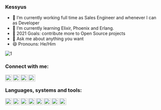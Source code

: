 ### Kessyus

- 🔭 I’m currently working full time as Sales Engineer and whenever I can as Developer
- 🌱 I’m currently learning Elixir, Phoenix and Erlang.
- 🎯 2021 Goals: contribute more to Open Source projects
- 💬 Ask me about anything you want
- 😄 Pronouns: He/Him

![1](https://github-readme-stats.vercel.app/api/top-langs/?username=kessyus&layout=compact&theme=white-green)

### Connect with me:

[<img align="left" alt="GMail" width="22px" src="https://cdn.jsdelivr.net/npm/simple-icons@3.9.0/icons/gmail.svg" />][gmail]
[<img align="left" alt="Twitter" width="22px" src="https://cdn.jsdelivr.net/npm/simple-icons@v3/icons/twitter.svg" />][twitter]
[<img align="left" alt="LinkedIn" width="22px" src="https://cdn.jsdelivr.net/npm/simple-icons@v3/icons/linkedin.svg" />][linkedin]
[<img align="left" alt="Gitlab" width="22px" src="https://cdn.jsdelivr.net/npm/simple-icons@v3/icons/gitlab.svg" />][gitlab]

</br>

### Languages, systems and tools:

<img align="left" alt="JavaScript" width="22px" src="https://cdn.jsdelivr.net/npm/simple-icons@3.9.0/icons/javascript.svg" />
<img align="left" alt="PostgreSQL" width="22px" src="https://cdn.jsdelivr.net/npm/simple-icons@3.9.0/icons/postgresql.svg" />
<img align="left" alt="MongoDB" width="22px" src="https://cdn.jsdelivr.net/npm/simple-icons@3.9.0/icons/mongodb.svg" />
<img align="left" alt="C++" width="22px" src="https://cdn.jsdelivr.net/npm/simple-icons@3.9.0/icons/cplusplus.svg" />
<img align="left" alt="Linux" width="22px" src="https://cdn.jsdelivr.net/npm/simple-icons@3.9.0/icons/linux.svg" />
<img align="left" alt="Vim" width="22px" src="https://cdn.jsdelivr.net/npm/simple-icons@3.9.0/icons/vim.svg" />
<img align="left" alt="Python" width="22px" src="https://cdn.jsdelivr.net/npm/simple-icons@3.9.0/icons/python.svg" />
<img align="left" alt="Excel" width="22px" src="https://cdn.jsdelivr.net/npm/simple-icons@3.9.0/icons/microsoftexcel.svg" />

[gmail]: mailto:kessyus@gmail.com
[twitter]: https://twitter.com/kessyusfofano
[linkedin]: https://linkedin.com/in/kessyus
[gitlab]: https://gitlab.com/kessyus
